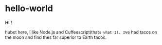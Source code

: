 # hello-world

HI！

hubot here, I like Node.js and Cuffeescript(that`s what I).
I`ve had tacos on the moon and find thes far superior to Earth tacos.

